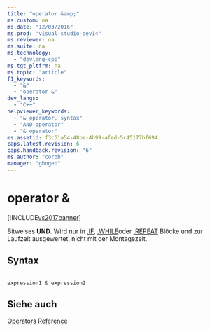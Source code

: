 ```yaml
---
title: "operator &amp;"
ms.custom: na
ms.date: "12/03/2016"
ms.prod: "visual-studio-dev14"
ms.reviewer: na
ms.suite: na
ms.technology: 
  - "devlang-cpp"
ms.tgt_pltfrm: na
ms.topic: "article"
f1_keywords: 
  - "&"
  - "operator &"
dev_langs: 
  - "C++"
helpviewer_keywords: 
  - "& operator, syntax"
  - "AND operator"
  - "& operator"
ms.assetid: f3c51a54-48ba-4b99-afed-5c45177bf694
caps.latest.revision: 6
caps.handback.revision: "6"
ms.author: "corob"
manager: "ghogen"
---
```

# operator &amp;
[!INCLUDE[vs2017banner](../../assembler/inline/includes/vs2017banner.md)]

Bitweises **UND**.  Wird nur in [.IF](../../assembler/masm/dot-if.md), [.WHILE](../../assembler/masm/dot-while.md)oder [.REPEAT](../../assembler/masm/dot-repeat.md) Blöcke und zur Laufzeit ausgewertet, nicht mit der Montagezeit.  
  
## Syntax  
  
```  
  
expression1 & expression2  
```  
  
## Siehe auch  
 [Operators Reference](../../assembler/masm/operators-reference.md)